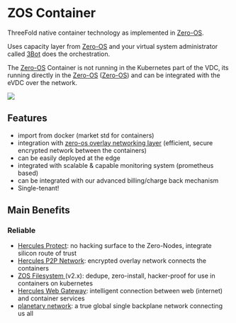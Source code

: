 # ZOS Container

ThreeFold native container technology as implemented in [Zero-OS](threefold__zos).

Uses capacity layer from [Zero-OS](threefold__zos) and your virtual system administrator called [3Bot](threefold__3bot_def) does the orchestration.

The [Zero-OS](threefold__zos) Container is not running in the Kubernetes part of the VDC, its running directly in the [Zero-OS](threefold__zos) ([Zero-OS](threefold__zos)) and can be integrated with the eVDC over the network.

![](tftech__container_native.png  )

## Features

*   import from docker (market std for containers)
*   integration with [zero-os overlay networking layer](tftech__vdc_network.md) (efficient, secure encrypted network between the containers)
*   can be easily deployed at the edge
*   integrated with scalable & capable monitoring system (prometheus based)
*   can be integrated with our advanced billing/charge back mechanism
*   Single-tenant!

## Main Benefits

### Reliable

*   [Hercules Protect](tftech__zos_protect.md): no hacking surface to the Zero-Nodes, integrate silicon route of trust
*   [Hercules P2P Network](tftech__vdc_network.md): encrypted overlay network connects the containers
*   [ZOS Filesystem ](zos_filesystem) (v2.x): dedupe, zero-install, hacker-proof for use in containers on kubernetes
*   [Hercules Web Gateway](tftech__web_gateway.md): intelligent connection between web (internet) and container services
*   [planetary network](tftech__planetary_network.md): a true global single backplane network connecting us all

